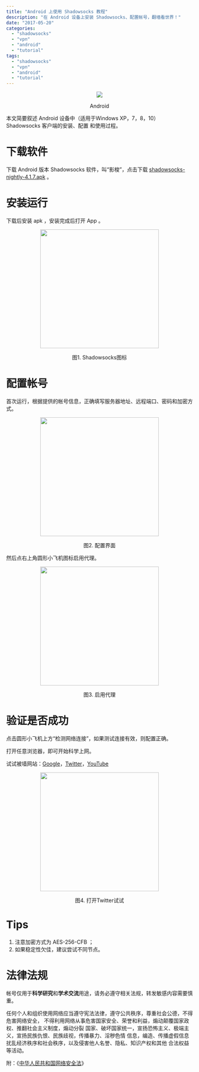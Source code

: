 ```yaml
---
title: "Android 上使用 Shadowsocks 教程"
description: "在 Android 设备上安装 Shadowsocks、配置帐号，翻墙看世界！"
date: "2017-05-20"
categories:
  - "shadowsocks"
  - "vpn"
  - "android"
  - "tutorial"
tags:
  - "shadowsocks"
  - "vpn"
  - "android"
  - "tutorial"
---
```


<center>
<img src="android-icon.png"/>

Android
</center>

本文简要叙述 Android 设备中（适用于Windows XP，7，8，10）Shadowsocks 客户端的安装、配置
和使用过程。

# 下载软件
下载 Android 版本 Shadowsocks 软件，叫“影梭”，点击下载
[shadowsocks-nightly-4.1.7.apk][download-android] 。

# 安装运行
下载后安装 apk ，安装完成后打开 App 。

<center>
<img src="android-shadowsocks-01.png" width="320px"/>

图1. Shadowsocks图标
</center>

# 配置帐号
首次运行，根据提供的帐号信息，正确填写服务器地址、远程端口、密码和加密方式。

<center>
<img src="android-shadowsocks-02.png" width="320px"/>

图2. 配置界面
</center>

然后点右上角圆形小飞机图标启用代理。

<center>
<img src="android-shadowsocks-03.png" width="320px"/>

图3. 启用代理
</center>

# 验证是否成功
点击圆形小飞机上方“检测网络连接”，如果测试连接有效，则配置正确。

打开任意浏览器，即可开始科学上网。

试试被墙网站：[Google][1]，[Twitter][2]，[YouTube][3]

<center>
<img src="android-shadowsocks-04.png" width="320px"/>

图4. 打开Twitter试试
</center>

# Tips

1. 注意加密方式为 AES-256-CFB ；
2. 如果稳定性欠佳，建议尝试不同节点。

# 法律法规
帐号仅用于**科学研究**和**学术交流**用途，请务必遵守相关法规，转发敏感内容需要慎重。

任何个人和组织使用网络应当遵守宪法法律，遵守公共秩序，尊重社会公德，不得危害网络安全，
不得利用网络从事危害国家安全、荣誉和利益，煽动颠覆国家政权、推翻社会主义制度，煽动分裂
国家、破坏国家统一，宣扬恐怖主义、极端主义，宣扬民族仇恨、民族歧视，传播暴力、淫秽色情
信息，编造、传播虚假信息扰乱经济秩序和社会秩序，以及侵害他人名誉、隐私、知识产权和其他
合法权益等活动。

附：《[中华人民共和国网络安全法][5]》

[1]: https://google.com
[2]: https://twitter.com
[3]: https://youtube.com
[4]: https://youtube.com
[5]: http://www.miit.gov.cn/n1146295/n1146557/n1146614/c5345009/content.html
[download-android]: https://github.com/fanach/download/releases/download/latest/shadowsocks-2.5.8.zip
